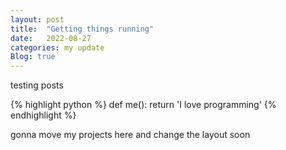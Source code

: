 ```yaml
---
layout: post
title:  "Getting things running"
date:   2022-08-27
categories: my update
Blog: true
---
```


testing posts

{% highlight python %}
def me():
    return 'I love programming'
{% endhighlight %}

gonna move my projects here and change the layout soon
